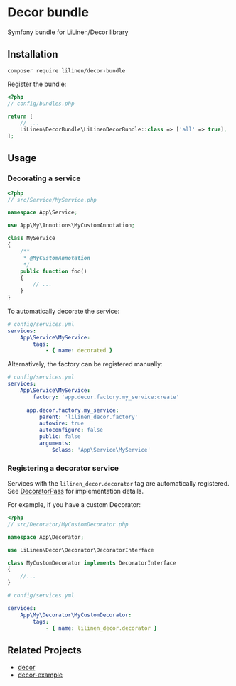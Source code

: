 # Decor bundle

Symfony bundle for LiLinen/Decor library

## Installation

`composer require lilinen/decor-bundle`

Register the bundle:
```php
<?php
// config/bundles.php

return [
    // ...
    LiLinen\DecorBundle\LiLinenDecorBundle::class => ['all' => true],
];
```

## Usage

### Decorating a service


```php
<?php
// src/Service/MyService.php

namespace App\Service;

use App\My\Annotions\MyCustomAnnotation;

class MyService
{
    /**
     * @MyCustomAnnotation 
     */
    public function foo()
    {
        // ...
    }
}
```

To automatically decorate the service:
```yaml
# config/services.yml
services:
    App\Service\MyService:
        tags:
            - { name: decorated }
```

Alternatively, the factory can be registered manually:
```yaml
# config/services.yml
services:
    App\Service\MyService:
        factory: 'app.decor.factory.my_service:create'
        
      app.decor.factory.my_service:
          parent: 'lilinen_decor.factory'
          autowire: true
          autoconfigure: false
          public: false
          arguments:
              $class: 'App\Service\MyService'
```


### Registering a decorator service

Services with the `lilinen_decor.decorator` tag are automatically registered. See [DecoratorPass](https://github.com/LiLinen/decor-bundle/blob/master/src/DependencyInjection/Compiler/DecoratorPass.php) for implementation details.

For example, if you have a custom Decorator:
```php
<?php
// src/Decorator/MyCustomDecorator.php

namespace App\Decorator;

use LiLinen\Decor\Decorator\DecoratorInterface

class MyCustomDecorator implements DecoratorInterface
{
    //...
}
```

```yaml
# config/services.yml

services:
    App\My\Decorator\MyCustomDecorator:
        tags:
            - { name: lilinen_decor.decorator }
```

## Related Projects

* [decor](https://github.com/LiLinen/decor)
* [decor-example](https://github.com/LiLinen/decor-example)
